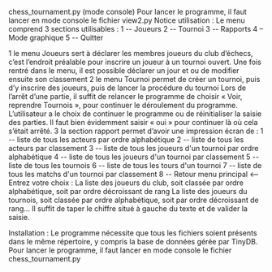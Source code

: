 chess_tournament.py (mode console) 
Pour lancer le programme, il faut lancer en mode console le fichier view2.py
Notice utilisation :
Le menu comprend 3 sections utilisables : 
1 -- Joueurs
2 -- Tournoi
3 -- Rapports 
4 – Mode graphique 
5 -- Quitter

1 le menu Joueurs sert à déclarer les membres joueurs du club d’échecs, c’est l’endroit préalable pour inscrire un joueur à un tournoi ouvert.
	Une fois rentré dans le menu, il est possible déclarer un jour et ou de modifier ensuite son classement
2 le menu Tournoi permet de créer un tournoi, puis d’y inscrire des joueurs, puis de lancer la procédure du tournoi
 Lors de l’arrêt d’une partie, il suffit de relancer le programme de choisir « Voir, reprendre Tournois », pour continuer le déroulement du programme. 
L’utilisateur a le choix de continuer le programme ou de réinitialiser la saisie des parties. Il faut bien évidemment saisir « oui » pour continuer là où cela s’était arrêté.
3 la section rapport permet d’avoir une impression écran de : 
1 -- liste de tous les acteurs par ordre alphabétique
2 -- liste de tous les acteurs par classement
3 -- liste de tous les joueurs d'un tournoi par ordre alphabétique
4 -- liste de tous les joueurs d'un tournoi par classement
5 -- liste de tous les tournois
6 -- liste de tous les tours d'un tournoi
7 -- liste de tous les matchs d'un tournoi par classement
8 -- Retour menu principal <--
Entrez votre choix :
La liste des joueurs du club, soit classée par ordre alphabétique, soit par ordre décroissant de rang 
La liste des joueurs du tournois, soit classée par ordre alphabétique, soit par ordre décroissant de rang…
Il suffit de taper le chiffre situé à gauche du texte et de valider la saisie.
 
Installation : 
Le programme nécessite que tous les fichiers soient présents dans le même répertoire, y compris la base de données gérée par TinyDB.
Pour lancer le programme, il faut lancer en mode console le fichier chess_tournament.py





